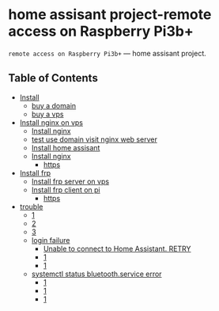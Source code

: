 home assisant project-remote access on Raspberry Pi3b+
========

``remote access on Raspberry Pi3b+`` — home assisant project.

Table of Contents
-----------------

  * [Install](#envirius)
    * [buy a domain](https://blog.csdn.net/Archer1991/article/details/62233164)
    * [buy a vps](https://zhuanlan.zhihu.com/p/487809142?)
  * [Install nginx on vps](https://www.msly.cn/boards/topic/3221/bluetooth-speaker-is-silent-checklist#3694)
    * [Install nginx](https://www.msly.cn/boards/topic/3221/bluetooth-speaker-is-silent-checklist#3701)
    * [test use domain visit nginx web server](#check-available-versions-for-each-plugin)
    * [Install home assisant](#create-an-environment)
    * [Install nginx](#activatedeactivate-environment)
      * [https](#activating-in-the-same-shell)
  * [Install frp](https://www.msly.cn/boards/topic/3221/bluetooth-speaker-is-silent-checklist#3694)
    * [Install frp server on vps](https://www.msly.cn/boards/topic/3221/bluetooth-speaker-is-silent-checklist#3701)
    * [Install frp client on pi](#check-available-versions-for-each-plugin)
      * [https](#activating-in-the-same-shell)
  * [trouble](#3698)
      * [1](https://unix.stackexchange.com/questions/258074/error-when-trying-to-connect-to-bluetooth-speaker-org-bluez-error-failed)
      * [2](https://wonkodv.github.io/bluetooth-error/)
      * [3](#plug_build)
    * [login failure](#optional-elements)
      * [Unable to connect to Home Assistant. RETRY](https://www.msly.cn/boards/topic/3227/home-assistant-remote-access-test-step-by-step#3822)
      * [1](https://www.msly.cn/boards/topic/3221/bluetooth-speaker-is-silent-checklist/page/2#3708)
      * [1](#functions)
    * [systemctl status bluetooth.service error](https://www.msly.cn/boards/topic/3221/bluetooth-speaker-is-silent-checklist/page/5#3742)
      * [1](https://www.msly.cn/boards/topic/3221/bluetooth-speaker-is-silent-checklist/page/5#3742)
      * [1](https://www.msly.cn/boards/topic/3221/bluetooth-speaker-is-silent-checklist/page/2#3708)
      * [1](#functions)
 
